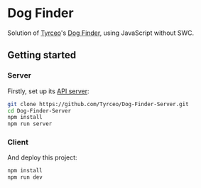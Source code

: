 # Dog Finder

Solution of [Tyrceo](https://github.com/Tyrceo)'s [Dog Finder](https://github.com/Tyrceo/Dog-Finder-Instructions), using JavaScript without SWC.

## Getting started

### Server

Firstly, set up its [API server](https://github.com/Tyrceo/Dog-Finder-Server):

```sh
git clone https://github.com/Tyrceo/Dog-Finder-Server.git
cd Dog-Finder-Server
npm install
npm run server
```

### Client

And deploy this project:

```sh
npm install
npm run dev
```